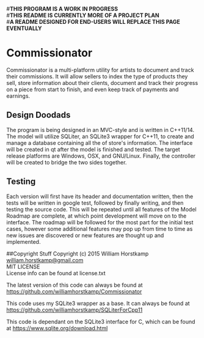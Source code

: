 #**THIS PROGRAM IS A WORK IN PROGRESS**  
#**THIS README IS CURRENTLY MORE OF A PROJECT PLAN**  
#**A README DESIGNED FOR END-USERS WILL REPLACE THIS PAGE EVENTUALLY**  
  
  
# Commissionator
Commissionator is a multi-platform utility for artists to document and track their commissions.
It will allow sellers to index the type of products they sell, store information about their clients, 
document and track their progress on a piece from start to finish, and even keep track of payments and earnings.  
  
## Design Doodads
The program is being designed in an MVC-style and is written in C++11/14. The model will utilize SQLiter, an SQLite3 wrapper for C++11, to create
and manage a database containing all the of store's information. The interface will be created in qt after the model is finished and tested. The target release platforms are
Windows, OSX, and GNU/Linux. Finally, the controller will be created to bridge the two sides together.  
  
## Testing
Each version will first have its header and documentation written, 
then the tests will be written in google test, followed by finally writing, and then testing the source code. This will be repeated until all features of the Model Roadmap are complete, at which point development will move on to the interface. The roadmap will be followed for the most part for the initial test cases, however some additional features may pop up from time to time as new issues are discovered or new features are thought up and implemented.
  
##Copyright Stuff
Copyright (c) 2015 William Horstkamp  
william.horstkamp@gmail.com  
MIT LICENSE  
License info can be found at license.txt  

The latest version of this code can always be found at  
https://github.com/williamhorstkamp/Commissionator

This code uses my SQLite3 wrapper as a base. It can always be found at
https://github.com/williamhorstkamp/SQLiterForCpp11

This code is dependant on the SQLite3 interface for C, which can be found at
https://www.sqlite.org/download.html
